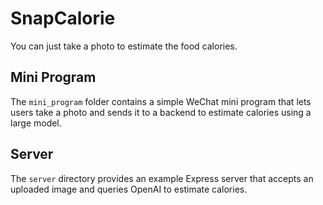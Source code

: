 # SnapCalorie
You can just take a photo to estimate the food calories.

## Mini Program

The `mini_program` folder contains a simple WeChat mini program that lets users take a photo and sends it to a backend to estimate calories using a large model.

## Server

The `server` directory provides an example Express server that accepts an uploaded image and queries OpenAI to estimate calories.
